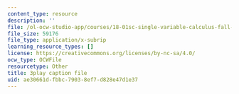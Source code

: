 ```yaml
---
content_type: resource
description: ''
file: /ol-ocw-studio-app/courses/18-01sc-single-variable-calculus-fall-2010/ae30661dfbbc79038ef7d828e47d1e37_aeXp1zC6Hls.srt
file_size: 59176
file_type: application/x-subrip
learning_resource_types: []
license: https://creativecommons.org/licenses/by-nc-sa/4.0/
ocw_type: OCWFile
resourcetype: Other
title: 3play caption file
uid: ae30661d-fbbc-7903-8ef7-d828e47d1e37
---
```

